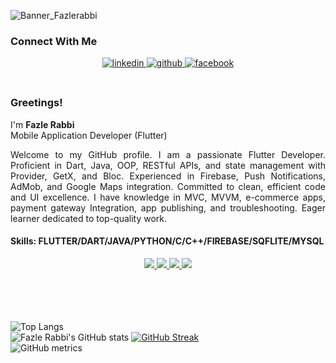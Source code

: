 ![Banner_Fazlerabbi](https://github.com/fazlerabbishuvobd/fazlerabbi-shuvo/assets/118497272/a1a4fdbe-e2cc-4f37-a5d3-5aab84ca1221)
<br>

### Connect With Me  
<div align="center">
<a href="https://www.linkedin.com/in/fazlerabbishuvo79/" target="_blank">
<img src=https://img.shields.io/badge/linkedin-%231E77B5.svg?&style=for-the-badge&logo=linkedin&logoColor=white alt=linkedin style="margin-bottom: 5px;" />
</a>
 <a href="https://github.com/fazlerabbi-shuvo" target="_blank">
<img src=https://img.shields.io/badge/github-%2324292e.svg?&style=for-the-badge&logo=github&logoColor=white alt=github style="margin-bottom: 5px;" />
</a>
<a href="https://www.facebook.com/fazlerabbi.shuvo.73932/" target="_blank">
<img src=https://img.shields.io/badge/facebook-%232E87FB.svg?&style=for-the-badge&logo=facebook&logoColor=white alt=facebook style="margin-bottom: 5px;" />
</a>  
</div>  
<br/>  

### Greetings!
I'm <b>Fazle Rabbi</b> <br>
Mobile Application Developer (Flutter)

<div style="text-align: justify"> 
Welcome to my GitHub profile. 
I am a passionate Flutter Developer. Proficient in Dart, Java, OOP, RESTful APIs, and state management with Provider, GetX, and Bloc. Experienced in Firebase, Push Notifications, AdMob, and Google Maps integration. Committed to clean, efficient code and UI excellence. I have knowledge in MVC, MVVM, e-commerce apps, payment gateway Integration, app publishing, and troubleshooting. Eager learner dedicated to top-quality work.
</div>

#### Skills: FLUTTER/DART/JAVA/PYTHON/C/C++/FIREBASE/SQFLITE/MYSQL

<p align="center">
  <a href="https://skillicons.dev">
    <img src="https://skillicons.dev/icons?i=c,cpp,python,java,dart"/>
  </a>
 <a href="https://skillicons.dev">
    <img src="https://skillicons.dev/icons?i=mysql,firebase,"/>
  </a>
 <a href="https://skillicons.dev">
    <img src="https://skillicons.dev/icons?i=flutter"/>
  </a>
 <a href="https://skillicons.dev">
    <img src="https://skillicons.dev/icons?i=androidstudio,vscode,eclipse"/>
  </a>
</p>

<br><br>
<br><br>
![Top Langs](https://github-readme-stats.vercel.app/api/top-langs/?username=fazlerabbishuvobd&theme=tokyonight)<br> 
![Fazle Rabbi's GitHub stats](https://github-readme-stats.vercel.app/api?username=fazlerabbishuvobd&show_icons=true&theme=transparent)
[![GitHub Streak](https://streak-stats.demolab.com/?user=fazlerabbishuvobd&theme=highcontrast)](https://git.io/streak-stats) <br>
![GitHub metrics](https://metrics.lecoq.io/fazlerabbishuvobd)




  
